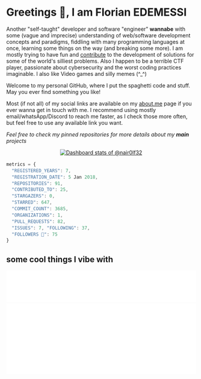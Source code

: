 # Greetings 👾, I am Florian EDEMESSI

Another "self-taught" developer and software "engineer" **wannabe** with some (vague and imprecise)
understanding of web/software development concepts and paradigms, fiddling with many programming languages
at once, learning some things on the way (and breaking some more). I am mostly trying to have fun and
[contribute](https://ossrank.com/c/46498) to the development of solutions for some of the world's
silliest problems. Also I happen to be a terrible CTF player, passionate about cybersecurity and
the worst coding practices imaginable. I also like Video games and silly memes (^_^)

Welcome to my personal GitHub, where I put the spaghetti code and stuff.
May you ever find something you like!

Most (if not all) of my social links are available on my [about.me](https://about.me/florian_edemessi) page
if you ever wanna get in touch with me. I recommend using mostly email/whatsApp/Discord to reach me faster,
as I check those more often, but feel free to use any available link you want.

*Feel free to check my pinned repositories for more details about my **main** projects*

<a href="https://next.ossinsight.io/widgets/official/compose-user-dashboard-stats?user_id=35136136" target="_blank" style="display: block" align="center">
  <picture>
    <source media="(prefers-color-scheme: dark)" srcset="https://next.ossinsight.io/widgets/official/compose-user-dashboard-stats/thumbnail.png?user_id=35136136&image_size=auto&color_scheme=dark" width="771" height="auto">
    <img alt="Dashboard stats of @nair0lf32" src="https://next.ossinsight.io/widgets/official/compose-user-dashboard-stats/thumbnail.png?user_id=35136136&image_size=auto&color_scheme=light" width="771" height="auto">
  </picture>
</a>

```javascript
metrics = {
  "REGISTERED_YEARS": 7,
  "REGISTRATION_DATE": 5 Jan 2018,
  "REPOSITORIES": 91,
  "CONTRIBUTED_TO": 25,
  "STARGAZERS": 0,
  "STARRED": 647,
  "COMMIT_COUNT": 3685,
  "ORGANIZATIONS": 1,
  "PULL_REQUESTS": 82,
  "ISSUES": 7, "FOLLOWING": 37,
  "FOLLOWERS 💛": 75
}
```

## some cool things I vibe with

<img src="https://github.com/nair0lf32/nair0lf32/blob/main/.cache/nairolf-music.svg">
<img src="https://github.com/nair0lf32/nair0lf32/blob/main/.cache/nairolf-anilist.svg">

